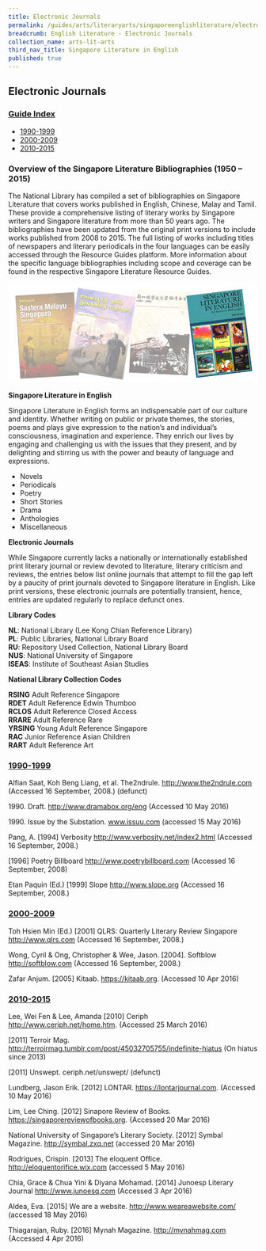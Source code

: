 ```yaml
---
title: Electronic Journals
permalink: /guides/arts/literaryarts/singaporeenglishliterature/electronic-journals
breadcrumb: English Literature - Electronic Journals
collection_name: arts-lit-arts
third_nav_title: Singapore Literature in English
published: true
---
```


## **Electronic Journals**

### <u>Guide Index</u>

* [1990-1999](#1990-1999)
* [2000-2009](#2000-2009)
* [2010-2015](#2010-2015)

### **Overview of the Singapore Literature Bibliographies (1950 – 2015)**

The National Library has compiled a set of bibliographies on Singapore Literature that covers works published in English, Chinese, Malay and Tamil. These provide a comprehensive listing of literary works by Singapore writers and Singapore literature from more than 50 years ago. The bibliographies have been updated from the original print versions to include works published from 2008 to 2015. The full listing of works including titles of newspapers and literary periodicals in the four languages can be easily accessed through the Resource Guides platform. More information about the specific language bibliographies including scope and coverage can be found in the respective Singapore Literature Resource Guides.

![English literature banner](/images/arts/literaryarts/singaporeenglishliterature/SGLitbibliobannerEL-5.jpg)

**Singapore Literature in English**

Singapore Literature in English forms an indispensable part of our culture and identity. Whether writing on public or private themes, the stories, poems and plays give expression to the nation’s and individual’s consciousness, imagination and experience. They enrich our lives by engaging and challenging us with the issues that they present, and by delighting and stirring us with the power and beauty of language and expressions.

* Novels
* Periodicals
* Poetry
* Short Stories
* Drama
* Anthologies
* Miscellaneous

**Electronic Journals**

While Singapore currently lacks a nationally or internationally established print literary journal or review devoted to literature, literary criticism and reviews, the entries below list online journals that attempt to fill the gap left by a paucity of print journals devoted to Singapore literature in English. Like print versions, these electronic journals  are potentially transient, hence, entries are updated regularly to replace defunct ones.

**Library Codes**

**NL**: National Library (Lee Kong Chian Reference Library)<br>
**PL**: Public Libraries, National Library Board<br>
**RU**: Repository Used Collection, National Library Board<br>
**NUS**: National University of Singapore<br>
**ISEAS**: Institute of Southeast Asian Studies

**National Library Collection Codes**

**RSING** Adult Reference Singapore<br>
**RDET** Adult Reference Edwin Thumboo<br>
**RCLOS** Adult Reference Closed Access<br>
**RRARE** Adult Reference Rare<br>
**YRSING** Young Adult Reference Singapore<br>
**RAC** Junior Reference Asian Children<br>
**RART** Adult Reference Art

### <u>1990-1999</u>

Alfian Saat, Koh Beng Liang, et al. The2ndrule.
http://www.the2ndrule.com (Accessed 16 September, 2008.) (defunct)

1990\. Draft.
http://www.dramabox.org/eng (Accessed 10 May 2016)

1990\. Issue by the Substation.
www.issuu.com (accessed 15 May 2016)

Pang, A. \[1994\] Verbosity
http://www.verbosity.net/index2.html (Accessed 16 September, 2008.)

\[1996\] Poetry Billboard
http://www.poetrybillboard.com (Accessed 16 September, 2008)

Etan Paquin (Ed.) \[1999\] Slope
http://www.slope.org (Accessed 16 September, 2008.)

### <u>2000-2009</u>

Toh Hsien Min (Ed.) \[2001\] QLRS: Quarterly Literary Review Singapore
http://www.qlrs.com (Accessed 16 September, 2008.)

Wong, Cyril & Ong, Christopher & Wee, Jason. \[2004\]. Softblow
http://softblow.com (Accessed 16 September, 2008.)

Zafar Anjum. \[2005\] Kitaab.
https://kitaab.org. (Accessed 10 Apr 2016)

### <u>2010-2015</u>

Lee, Wei Fen & Lee, Amanda \[2010\] Ceriph
http://www.ceriph.net/home.htm. {Accessed 25 March 2016)

\[2011\] Terroir Mag.
http://terroirmag.tumblr.com/post/45032705755/indefinite-hiatus (On hiatus since 2013)

\[2011\]  Unswept.
ceriph.net/unswept/ (defunct)

Lundberg, Jason Erik. \[2012\] LONTAR.
https://lontarjournal.com. (Accessed 10 May 2016)

Lim, Lee Ching. \[2012\] Sinapore Review of Books.
https://singaporereviewofbooks.org. {Accessed 20 Mar 2016)

National University of Singapore’s Literary Society. \[2012\] Symbal Magazine.
http://symbal.zxq.net (accessed 20 Mar 2016)

Rodrigues, Crispin. \[2013\] The eloquent Office.
http://eloquentorifice.wix.com (accessed 5 May 2016)

Chia, Grace & Chua Yini & Diyana Mohamad. \[2014\] Junoesp Literary Journal
http://www.junoesq.com (Accessed 3 Apr 2016)

Aldea, Eva. \[2015\] We are a website.
http://www.weareawebsite.com/ (accessed 18 May 2016)

Thiagarajan, Ruby. \[2016\] Mynah Magazine.
http://mynahmag.com {Accessed 4 Apr 2016)